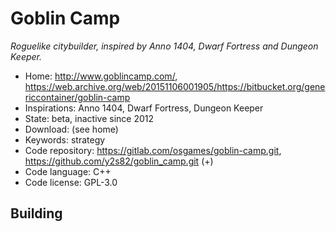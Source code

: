 # Goblin Camp

_Roguelike citybuilder, inspired by Anno 1404, Dwarf Fortress and Dungeon Keeper._

- Home: http://www.goblincamp.com/, https://web.archive.org/web/20151106001905/https://bitbucket.org/genericcontainer/goblin-camp
- Inspirations: Anno 1404, Dwarf Fortress, Dungeon Keeper
- State: beta, inactive since 2012
- Download: (see home)
- Keywords: strategy
- Code repository: https://gitlab.com/osgames/goblin-camp.git, https://github.com/y2s82/goblin_camp.git (+)
- Code language: C++
- Code license: GPL-3.0

## Building
